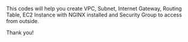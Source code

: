 This codes will help you create VPC, Subnet, Internet Gateway, Routing Table, EC2 Instance with NGINX installed and Security Group to access from outside. 


Thank you!
